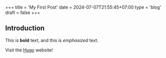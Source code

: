 +++
title = 'My First Post'
date = 2024-07-07T21:55:45+07:00
type = 'blog'
draft = false
+++
## Introduction

This is **bold** text, and this is *emphasized* text.

Visit the [Hugo](https://gohugo.io) website!